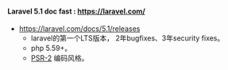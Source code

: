 #### Laravel 5.1 doc fast : https://laravel.com/

* https://laravel.com/docs/5.1/releases
  * laravel的第一个LTS版本， 2年bugfixes、3年security fixes。
  * php 5.59+。
  * [PSR-2](https://github.com/php-fig/fig-standards/blob/master/accepted/PSR-2-coding-style-guide.md) 编码风格。
